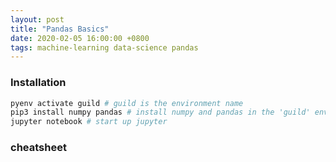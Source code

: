 ```yaml
---
layout: post
title: "Pandas Basics"
date: 2020-02-05 16:00:00 +0800
tags: machine-learning data-science pandas
---
```


### Installation

```bash
pyenv activate guild # guild is the environment name
pip3 install numpy pandas # install numpy and pandas in the 'guild' environment
jupyter notebook # start up jupyter
```

### cheatsheet

